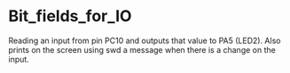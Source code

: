 # Bit_fields_for_IO

Reading an input from pin PC10 and outputs that value to PA5 (LED2). Also prints on the screen using swd a message when there is a change on the input.
